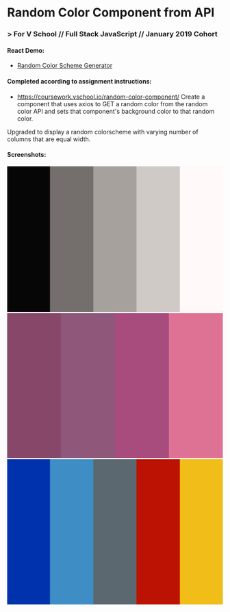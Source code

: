 # Random Color Component from API
### > For V School // Full Stack JavaScript // January 2019 Cohort

#### React Demo:
- <a href="http://yw-random-color-scheme.surge.sh" target="_blank">Random Color Scheme Generator</a>

#### Completed according to assignment instructions: 
- https://coursework.vschool.io/random-color-component/
Create a component that uses axios to GET a random color from the random color API and sets that component's background color to that random color.

Upgraded to display a random colorscheme with varying number of columns that are equal width.

#### Screenshots:
<a href="http://yw-random-color-scheme.surge.sh" target="_blank"><img src="screenshot3.png"></a>
<a href="http://yw-random-color-scheme.surge.sh" target="_blank"><img src="screenshot2.png"></a>
<a href="http://yw-random-color-scheme.surge.sh" target="_blank"><img src="screenshot1.png"></a>
